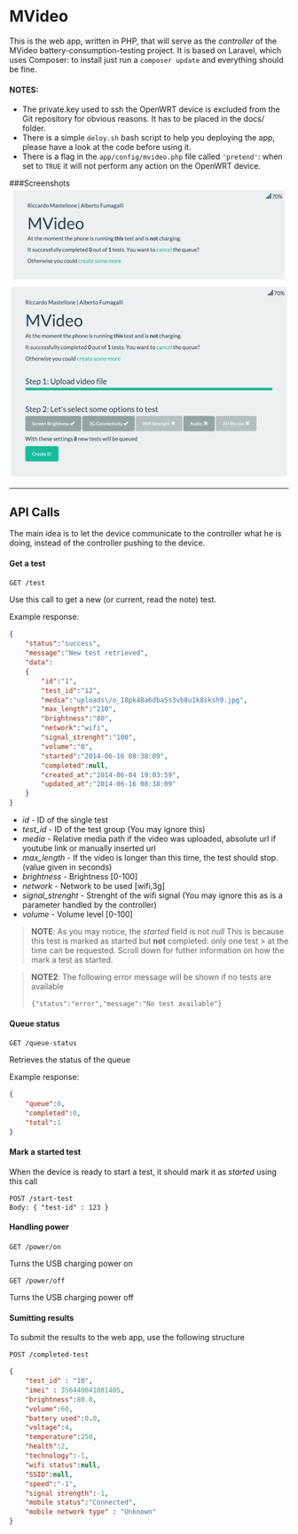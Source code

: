 MVideo
=====================

This is the web app, written in PHP, that will serve as the *controller* of the MVideo battery-consumption-testing project.
It is based on Laravel, which uses Composer: to install just run a `composer update` and everything should be fine.

#### NOTES: 
- The private.key used to ssh the OpenWRT device is excluded from the Git repository for obvious reasons. It has to be placed in the docs/ folder.
- There is a simple `deloy.sh` bash script to help you deploying the app, please have a look at the code before using it.
- There is a flag in the `app/config/mvideo.php` file called `'pretend'`: when set to `TRUE` it will not perform any action on the OpenWRT device.



###Screenshots
![Screenshot1](/docs/screenshots/screenshot-1.png?raw=true)
![Screenshot2](/docs/screenshots/screenshot-2.png?raw=true)


----------
API Calls
---------
The main idea is to let the device communicate to the controller what he is doing, instead of the controller pushing to the device.


#### <i class="icon-file"></i> Get a test
``` 
GET /test
```
Use this call to get a new (or current, read the note) test.

Example response:
```json
{
    "status":"success",
    "message":"New test retrieved",
    "data":
	{
	    "id":"1",
	    "test_id":"12",
	    "media":"uploads\/o_18pk48a6dba5s3vb8u1k8sksh9.jpg",
	    "max_length":"210",
	    "brightness":"80",
	    "network":"wifi",
	    "signal_strenght":"100",
	    "volume":"0",
	    "started":"2014-06-16 08:38:09",
	    "completed":null,
	    "created_at":"2014-06-04 19:03:59",
	    "updated_at":"2014-06-16 08:38:09"
	}
}
```
- *id* -  ID of the single test
- *test_id* - ID of the test group (You may ignore this)
- *media* - Relative media path if the video was uploaded, absolute url if youtube link or manually inserted url
- *max_length* - If the video is longer than this time, the test should stop. (value given in seconds)
- *brightness* - Brightness [0-100]
- *network* - Network to be used [wifi,3g]
- *signal_strenght* - Strenght of the wifi signal (You may ignore this as is a parameter handled by the controller)
- *volume* - Volume level [0-100]

> **NOTE**: As you may notice, the *started* field is not *null*
> This is because this test is marked as started but **not** completed: only one test > at the time can be requested.
> Scroll down for futher information on how the mark a test as started.


> **NOTE2**: The following error message will be shown if no tests are available
>```
> {"status":"error","message":"No test available"}
> ```

#### <i class="icon-search"></i> Queue status
``` 
GET /queue-status
```
Retrieves the status of the queue

Example response:
```json
{
    "queue":0,
    "completed":0,
    "total":1
}
```

#### <i class="icon-pencil"></i> Mark a started test

When the device is ready to start a test, it should mark it as *started* using this call
``` 
POST /start-test
Body: { "test-id" : 123 }
```

#### <i class="icon-off"></i> Handling power
``` 
GET /power/on
```
Turns the USB charging power on

``` 
GET /power/off
```
Turns the USB charging power off

#### <i class="icon-cloud"></i> Sumitting results
To submit the results to the web app, use the following structure
``` 
POST /completed-test
``` 
``` json
{ 
    "test_id" : "10",
    "imei" : 356440041081405,
    "brightness":80.0,
    "volume":60,
    "battery used":0.0,
    "voltage":4,
    "temperature":250,
    "health":2,
    "technology":-1,
    "wifi status":null,
    "SSID":null,
    "speed":"-1",
    "signal strength":-1,
    "mobile status":"Connected",
    "mobile network type" : "Unknown"
}
```